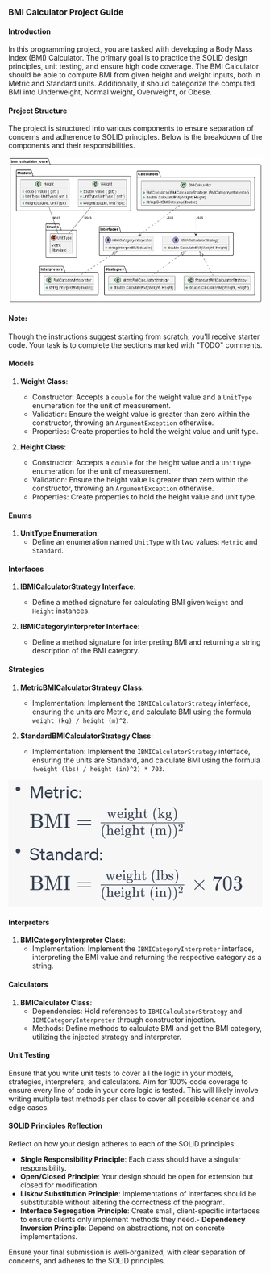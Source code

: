 ### BMI Calculator Project Guide

#### Introduction

In this programming project, you are tasked with developing a Body Mass Index (BMI) Calculator. The primary goal is to practice the SOLID design principles, unit testing, and ensure high code coverage. The BMI Calculator should be able to compute BMI from given height and weight inputs, both in Metric and Standard units. Additionally, it should categorize the computed BMI into Underweight, Normal weight, Overweight, or Obese.

#### Project Structure

The project is structured into various components to ensure separation of concerns and adherence to SOLID principles. Below is the breakdown of the components and their responsibilities.

![UML.png](..%2Fbmi-calculator-core%2FUML.png)

#### Note:
Though the instructions suggest starting from scratch, you'll receive starter code. Your task is to complete the sections marked with "TODO" comments.

#### Models

1. **Weight Class**:
    - Constructor: Accepts a `double` for the weight value and a `UnitType` enumeration for the unit of measurement.
    - Validation: Ensure the weight value is greater than zero within the constructor, throwing an `ArgumentException` otherwise.
    - Properties: Create properties to hold the weight value and unit type.

2. **Height Class**:
    - Constructor: Accepts a `double` for the height value and a `UnitType` enumeration for the unit of measurement.
    - Validation: Ensure the height value is greater than zero within the constructor, throwing an `ArgumentException` otherwise.
    - Properties: Create properties to hold the height value and unit type.

#### Enums

1. **UnitType Enumeration**:
    - Define an enumeration named `UnitType` with two values: `Metric` and `Standard`.

#### Interfaces

1. **IBMICalculatorStrategy Interface**:
    - Define a method signature for calculating BMI given `Weight` and `Height` instances.

2. **IBMICategoryInterpreter Interface**:
    - Define a method signature for interpreting BMI and returning a string description of the BMI category.

#### Strategies

1. **MetricBMICalculatorStrategy Class**:
    - Implementation: Implement the `IBMICalculatorStrategy` interface, ensuring the units are Metric, and calculate BMI using the formula `weight (kg) / height (m)^2`.

2. **StandardBMICalculatorStrategy Class**:
    - Implementation: Implement the `IBMICalculatorStrategy` interface, ensuring the units are Standard, and calculate BMI using the formula `(weight (lbs) / height (in)^2) * 703`.

![BMI Equations](BMI%20Calc.png)

#### Interpreters

1. **BMICategoryInterpreter Class**:
    - Implementation: Implement the `IBMICategoryInterpreter` interface, interpreting the BMI value and returning the respective category as a string.

#### Calculators

1. **BMICalculator Class**:
    - Dependencies: Hold references to `IBMICalculatorStrategy` and `IBMICategoryInterpreter` through constructor injection.
    - Methods: Define methods to calculate BMI and get the BMI category, utilizing the injected strategy and interpreter.

#### Unit Testing

Ensure that you write unit tests to cover all the logic in your models, strategies, interpreters, and calculators. Aim for 100% code coverage to ensure every line of code in your core logic is tested. This will likely involve writing multiple test methods per class to cover all possible scenarios and edge cases.

#### SOLID Principles Reflection

Reflect on how your design adheres to each of the SOLID principles:

- **Single Responsibility Principle**: Each class should have a singular responsibility.
- **Open/Closed Principle**: Your design should be open for extension but closed for modification.
- **Liskov Substitution Principle**: Implementations of interfaces should be substitutable without altering the correctness of the program.
- **Interface Segregation Principle**: Create small, client-specific interfaces to ensure clients only implement methods they need.- **Dependency Inversion Principle**: Depend on abstractions, not on concrete implementations.

Ensure your final submission is well-organized, with clear separation of concerns, and adheres to the SOLID principles.



